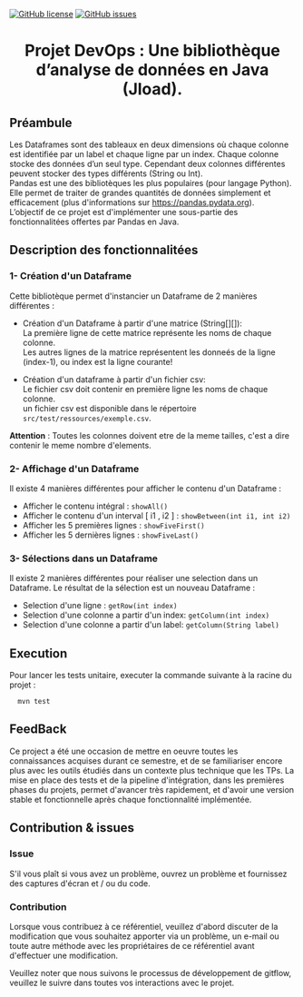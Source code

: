 [![GitHub license](https://img.shields.io/github/license/Nsmsb/Jload)](https://github.com/Nsmsb/Jload/blob/main/LICENSE)
[![GitHub issues](https://img.shields.io/github/issues/Nsmsb/Jload)](https://github.com/Nsmsb/Jload/issues)


<h1 align=center> Projet DevOps  : Une bibliothèque d’analyse de données en Java (Jload).</h1>


## Préambule
Les Dataframes sont des tableaux en deux dimensions où chaque colonne est identifiée par un label et chaque ligne par un index. Chaque colonne stocke des données d’un seul type. Cependant deux colonnes différentes peuvent stocker des types différents (String ou Int).  
Pandas est une des bibliotèques les plus populaires (pour langage Python). Elle permet de traiter de grandes quantités de données simplement et efficacement (plus d'informations sur https://pandas.pydata.org).   
L’objectif de ce projet est d'implémenter une sous-partie des fonctionnalitées offertes par Pandas en Java.


## Description des fonctionnalitées
### 1- Création d'un Dataframe
Cette bibliotèque permet d'instancier un Dataframe de 2 manières différentes :

- Création d'un Dataframe à partir d'une matrice (String[][]):<br />
La première ligne de cette matrice représente les noms de chaque colonne.<br />
Les autres lignes de la matrice représentent les donneés de la ligne (index-1), ou index est la ligne courante!

- Création d'un dataframe à partir d'un fichier csv:<br />
Le fichier csv doit contenir en première ligne les noms de chaque colonne.<br />
un fichier csv est disponible dans le répertoire `src/test/ressources/exemple.csv`.   

**Attention** : Toutes les colonnes doivent etre de la meme tailles, c'est a dire contenir le meme nombre d'elements.


### 2- Affichage d'un Dataframe
Il existe 4 manières différentes pour afficher le contenu d'un Dataframe :

- Afficher le contenu intégral     : `showAll()`
- Afficher le contenu d'un interval [ i1 , i2 ] : `showBetween(int i1, int i2)`
- Afficher les 5 premières lignes  : `showFiveFirst()`
- Afficher les 5 dernières lignes  : `showFiveLast()`


### 3- Sélections dans un Dataframe
Il existe 2 manières différentes pour réaliser une selection dans un Dataframe.
Le résultat de la sélection est un nouveau Dataframe : 

- Selection d'une ligne  : `getRow(int index)`
- Selection d'une colonne a partir d'un index: `getColumn(int index)`
- Selection d'une colonne a partir d'un label: `getColumn(String label)`



## Execution
Pour lancer les tests unitaire, executer la commande suivante à la racine du projet :
```
  mvn test
```


## FeedBack

Ce project a été une occasion de mettre en oeuvre toutes les connaissances acquises durant ce semestre, et de se familiariser encore plus avec les outils étudiés dans un contexte plus technique que les TPs.
La mise en place des tests et de la pipeline d'intégration, dans les premières phases du projets, permet d'avancer très rapidement, et d'avoir une version stable et fonctionnelle après chaque fonctionnalité implémentée.   


## Contribution & issues 
### Issue
S'il vous plaît si vous avez un problème, ouvrez un problème et fournissez des captures d'écran et / ou du code.

### Contribution
Lorsque vous contribuez à ce référentiel, veuillez d'abord discuter de la modification que vous souhaitez apporter via un problème, un e-mail ou toute autre méthode avec les propriétaires de ce référentiel avant d'effectuer une modification.

Veuillez noter que nous suivons le processus de développement de gitflow, veuillez le suivre dans toutes vos interactions avec le projet.

